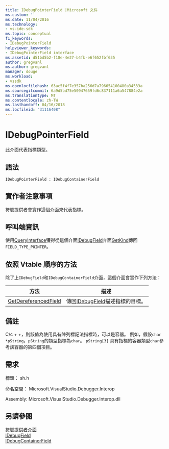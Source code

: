 ```yaml
---
title: IDebugPointerField |Microsoft 文件
ms.custom: ''
ms.date: 11/04/2016
ms.technology:
- vs-ide-sdk
ms.topic: conceptual
f1_keywords:
- IDebugPointerField
helpviewer_keywords:
- IDebugPointerField interface
ms.assetid: d51bd5b2-f18e-4e27-b4fb-e6f652fbf635
author: gregvanl
ms.author: gregvanl
manager: douge
ms.workload:
- vssdk
ms.openlocfilehash: 63ac5f4f7e357ba256d7a796654100480a34533a
ms.sourcegitcommit: 6a9d5bd75e50947659fd6c837111a6a547884e2a
ms.translationtype: MT
ms.contentlocale: zh-TW
ms.lasthandoff: 04/16/2018
ms.locfileid: "31116408"
---
```

# <a name="idebugpointerfield"></a>IDebugPointerField
此介面代表指標類型。  
  
## <a name="syntax"></a>語法  
  
```  
IDebugPointerField : IDebugContainerField  
```  
  
## <a name="notes-for-implementers"></a>實作者注意事項  
 符號提供者會實作這個介面來代表指標。  
  
## <a name="notes-for-callers"></a>呼叫端資訊  
 使用[QueryInterface](/cpp/atl/queryinterface)獲得從這個介面[IDebugField](../../../extensibility/debugger/reference/idebugfield.md)介面[GetKind](../../../extensibility/debugger/reference/idebugfield-getkind.md)傳回`FIELD_TYPE_POINTER`。  
  
## <a name="methods-in-vtable-order"></a>依照 Vtable 順序的方法  
 除了上`IDebugField`和`IDebugContainerField`介面，這個介面會實作下列方法：  
  
|方法|描述|  
|------------|-----------------|  
|[GetDereferencedField](../../../extensibility/debugger/reference/idebugpointerfield-getdereferencedfield.md)|傳回[IDebugField](../../../extensibility/debugger/reference/idebugfield.md)描述指標的目標。|  
  
## <a name="remarks"></a>備註  
 C/c + +，則該值為使用具有陣列標記法指標時，可以是容器。 例如，假設`char *pString`，`pString`的類型指標為`char`。 `pString[3]` 具有指標的容器類型`char`參考該容器的第四個項目。  
  
## <a name="requirements"></a>需求  
 標頭： sh.h  
  
 命名空間： Microsoft.VisualStudio.Debugger.Interop  
  
 Assembly: Microsoft.VisualStudio.Debugger.Interop.dll  
  
## <a name="see-also"></a>另請參閱  
 [符號提供者介面](../../../extensibility/debugger/reference/symbol-provider-interfaces.md)   
 [IDebugField](../../../extensibility/debugger/reference/idebugfield.md)   
 [IDebugContainerField](../../../extensibility/debugger/reference/idebugcontainerfield.md)